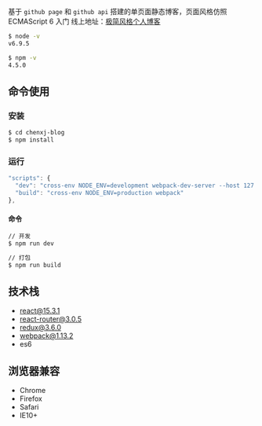 基于 ``github page`` 和 ``github api`` 搭建的单页面静态博客，页面风格仿照 ECMAScript 6 入门
线上地址：[极简风格个人博客](https://wtfjun.github.io/chenxj-blog)

```bash
$ node -v
v6.9.5

$ npm -v
4.5.0
```

## 命令使用

### 安装

``` bash
$ cd chenxj-blog
$ npm install
```

### 运行

``` js
"scripts": {
  "dev": "cross-env NODE_ENV=development webpack-dev-server --host 127.0.0.1 --port 8080  --hot --inline",
  "build": "cross-env NODE_ENV=production webpack"
},
```

#### 命令

``` bash
// 开发
$ npm run dev

// 打包
$ npm run build
```

## 技术栈

- react@15.3.1
- react-router@3.0.5
- redux@3.6.0
- webpack@1.13.2
- es6

## 浏览器兼容

- Chrome
- Firefox
- Safari
- IE10+
